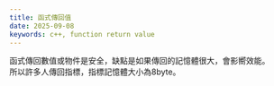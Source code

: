 ```yaml
---
title: 函式傳回值
date: 2025-09-08
keywords: c++, function return value 
---
```

函式傳回數值或物件是安全，缺點是如果傳回的記憶體很大，會影嚮效能。<br>
所以許多人傳回指標，指標記憶體大小為8byte。<br>